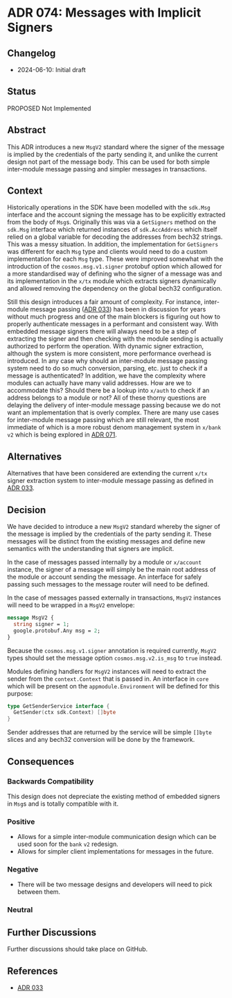 # ADR 074: Messages with Implicit Signers

## Changelog

* 2024-06-10: Initial draft

## Status

PROPOSED Not Implemented

## Abstract

This ADR introduces a new `MsgV2` standard where the signer of the message is implied by the
credentials of the party sending it, and unlike the current design not part of the message body.
This can be used for both simple inter-module message passing and simpler messages in transactions.

## Context

Historically operations in the SDK have been modelled with the `sdk.Msg` interface and
the account signing the message has to be explicitly extracted from the body of `Msg`s.
Originally this was via a `GetSigners` method on the `sdk.Msg` interface which returned
instances of `sdk.AccAddress` which itself relied on a global variable for decoding
the addresses from bech32 strings. This was a messy situation. In addition, the implementation
for `GetSigners` was different for each `Msg` type and clients would need to do a custom
implementation for each `Msg` type. These were improved somewhat with the introduction of
the `cosmos.msg.v1.signer` protobuf option which allowed for a more standardised way of
defining who the signer of a message was and its implementation in the `x/tx` module which
extracts signers dynamically and allowed removing the dependency on the global bech32
configuration.

Still this design introduces a fair amount of complexity. For instance, inter-module message
passing ([ADR 033](./adr-033-protobuf-inter-module-comm.md)) has been in discussion for years
without much progress and one of the main blockers is figuring out how to properly authenticate
messages in a performant and consistent way. With embedded message signers there will always need
to be a step of extracting the signer and then checking with the module sending is actually
authorized to perform the operation. With dynamic signer extraction, although the system is
more consistent, more performance overhead is introduced. In any case why should an inter-module
message passing system need to do so much conversion, parsing, etc. just to check if a message
is authenticated? In addition, we have the complexity where modules can actually have many valid
addresses. How are we to accommodate this? Should there be a lookup into `x/auth` to check if an
address belongs to a module or not? All of these thorny questions are delaying the delivery of
inter-module message passing because we do not want an implementation that is overly complex.
There are many use cases for inter-module message passing which are still relevant, the most
immediate of which is a more robust denom management system in `x/bank` `v2` which is being explored
in [ADR 071](https://github.com/cosmos/cosmos-sdk/pull/20316).

## Alternatives

Alternatives that have been considered are extending the current `x/tx` signer extraction system
to inter-module message passing as defined in [ADR 033](./adr-033-protobuf-inter-module-comm.md).

## Decision

We have decided to introduce a new `MsgV2` standard whereby the signer of the message is implied
by the credentials of the party sending it. These messages will be distinct from the existing messages
and define new semantics with the understanding that signers are implicit.

In the case of messages passed internally by a module or `x/account` instance, the signer of a message
will simply be the main root address of the module or account sending the message. An interface for
safely passing such messages to the message router will need to be defined.

In the case of messages passed externally in transactions, `MsgV2` instances will need to be wrapped
in a `MsgV2` envelope:
```protobuf
message MsgV2 {
  string signer = 1;
  google.protobuf.Any msg = 2;  
}
```

Because the `cosmos.msg.v1.signer` annotation is required currently, `MsgV2` types should set the message option
`cosmos.msg.v2.is_msg` to `true` instead.

Modules defining handlers for `MsgV2` instances will need to extract the sender from the `context.Context` that is
passed in. An interface in `core` which will be present on the `appmodule.Environment` will be defined for this purpose:
```go
type GetSenderService interface {
  GetSender(ctx sdk.Context) []byte
}
```

Sender addresses that are returned by the service will be simple `[]byte` slices and any bech32 conversion will be
done by the framework.

## Consequences

### Backwards Compatibility

This design does not depreciate the existing method of embedded signers in `Msg`s and is totally compatible with it.

### Positive

* Allows for a simple inter-module communication design which can be used soon for the `bank` `v2` redesign.
* Allows for simpler client implementations for messages in the future.

### Negative

* There will be two message designs and developers will need to pick between them.

### Neutral

## Further Discussions

Further discussions should take place on GitHub.

## References

* [ADR 033](./adr-033-protobuf-inter-module-comm.md)